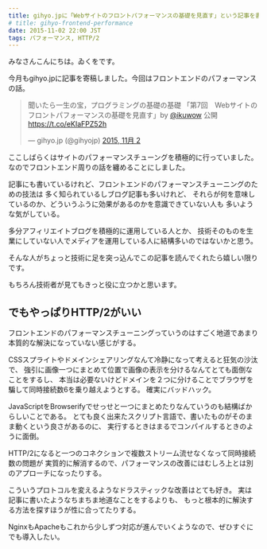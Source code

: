 ```yaml
---
title: gihyo.jpに「Webサイトのフロントパフォーマンスの基礎を見直す」という記事を書きました
# title: gihyo-frontend-performance
date: 2015-11-02 22:00 JST
tags: パフォーマンス, HTTP/2
---
```


みなさんこんにちは。ゐくをです。

今月もgihyo.jpに記事を寄稿しました。今回はフロントエンドのパフォーマンスの話。

<blockquote class="twitter-tweet" lang="ja"><p lang="ja" dir="ltr">聞いたら一生の宝，プログラミングの基礎の基礎 「第7回　Webサイトのフロントパフォーマンスの基礎を見直す」by <a href="https://twitter.com/ikuwow">@ikuwow</a> 公開 <a href="https://t.co/eKIaFPZ52h">https://t.co/eKIaFPZ52h</a></p>&mdash; gihyo.jp (@gihyojp) <a href="https://twitter.com/gihyojp/status/660996002627780608">2015, 11月 2</a></blockquote> <script async src="//platform.twitter.com/widgets.js" charset="utf-8"></script>

ここしばらくはサイトのパフォーマンスチューングを積極的に行っていました。
なのでフロントエンド周りの話を纏めることにしました。

記事にも書いているけれど、フロントエンドのパフォーマンスチューニングのための技法は
多く知られているしブログ記事も多いけれど、
それらが何を意味しているのか、どういうふうに効果があるのかを意識できていない人も
多いような気がしている。

多分アフィリエイトブログを積極的に運用している人とか、
技術そのものを生業にしていない人でメディアを運用している人に結構多いのではないかと思う。

そんな人がちょっと技術に足を突っ込んでこの記事を読んでくれたら嬉しい限りです。

もちろん技術者が見てもきっと役に立つかと思います。


## でもやっぱりHTTP/2がいい

フロントエンドのパフォーマンスチューニングっていうのはすごく地道であまり
本質的な解決になっていない感じがする。

CSSスプライトやドメインシェアリングなんて冷静になって考えると狂気の沙汰で、
強引に画像一つにまとめて位置で画像の表示を分けるなんてとても面倒なことをするし、
本当は必要ないけどドメインを２つに分けることでブラウザを騙して同時接続数6を乗り越えようとする。
確実にバッドハック。

JavaScriptをBrowserifyでせっせと一つにまとめたりなんていうのも結構ばからしいことである。
とても良く出来たスクリプト言語で、書いたものがそのまま動くという良さがあるのに、
実行するときはまるでコンパイルするときのように面倒。

HTTP/2になると一つのコネクションで複数ストリーム流せなくなって同時接続数の問題が
実質的に解消するので、パフォーマンスの改善にはむしろ上とは別のアプローチになったりする。

こういうプロトコルを変えるようなドラスティックな改善はとても好き。
実は記事に書いたようなちまちま地道なことをするよりも、
もっと根本的に解決する方法を探すほうが性に合ってたりする。

NginxもApacheもこれから少しずつ対応が進んでいくようなので、ぜひすぐにでも導入したい。

